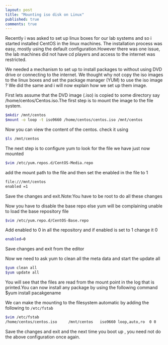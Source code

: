 ```yaml
---
layout: post
title: "Mounting iso disk on Linux"
published: true
comments: true
---
```

Recently i was asked to set up linux boxes for our lab systems and so i started installed CentOS in the linux machines. The installation process was easy, mostly using the default configuration.However there was one issue, the lab machines did not have cd players and access to the internet was restricted.

We needed a mechanism to set up to install packages to without using DVD drive or connecting to the internet. We thought why not copy the iso images to the linux boxes and set the package manager (YUM) to use the iso image ? We did the same and i will now explain how we set up them image.

First lets assume that the DVD image (.iso) is copied to some directory say /home/centos/Centos.iso.The first step is to mount the image to the file system.

```bash
$mkdir /mnt/centos
$mount -o loop -t iso9660 /home/centos/centos.iso /mnt/centos
```

Now you can view the content of the centos. check it using

```bash
$ls /mnt/centos
```

The next step is to configure yum to look for the file we have just now mounted

```bash
$vim /etc/yum.repos.d/CentOS-Media.repo
```

add the mount path to the file and then set the enabled in the file to 1

```bash
file:///mnt/centos
enabled =1
```
Save the changes and exit.Note:You have to be root to do all these changes

Now you have to disable the base repo else yum will be complaining unable to load the base repository file

```bash
$vim /etc/yum.repo.d/CentOS-Base.repo
```

Add enabled to 0 in all the repository and if enabled is set to 1 change it  0

```bash
enabled=0
```
Save changes and exit from the editor

Now we need to ask yum to clean all the meta data and start the update all

```bash
$yum clean all
$yum update all
```

You will see that the files are read from the mount point in the log that is printed.You can now install any package by using the following command
$yum install pacakgename

We can make the mounting to the filesystem automatic  by adding the following to `/etc/fstab`

```bash
$vim /etc/fstab
/home/centos/centos.iso     /mnt/centos   iso9660 loop,auto,ro  0 0 
```

Save the changes and exit and the next time you boot up , you need not do the above configuration once again.
